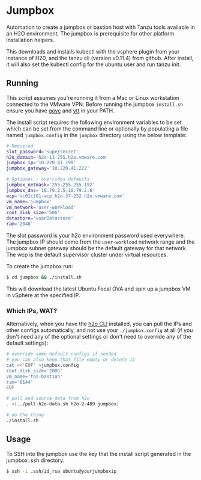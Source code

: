 # Jumpbox
Automation to create a jumpbox or bastion host with Tanzu tools available in an H2O environment. 
The jumpbox is prerequisite for other platform installation helpers.

This downloads and installs kubectl with the vsphere plugin from your instance of H20, and
the tanzu cli (version v0.11.4) from github. After install, it will also set
the kubectl config for the ubuntu user and run tanzu init.

## Running
This script assumes you're running it from a Mac or Linux workstation connected to the VMware VPN.
Before running the jumpbox `install.sh` ensure you have [govc] and [ytt] in your PATH.

The install script requires the following environment variables to be set
which can be set from the command line or optionally by populating a file named `jumpbox.config`
in the `jumpbox` directory using the below template:

[govc]: https://github.com/vmware/govmomi/releases
[ytt]: https://github.com/vmware-tanzu/carvel-ytt/releases

```bash
# Required
slot_password='supersecret'
h2o_domain='h2o-11-255.h2o.vmware.com'
jumpbox_ip='10.220.41.199'
jumpbox_gateway='10.220.41.222'

# Optional - overrides defaults
jumpbox_netmask='255.255.255.192'
jumpbox_dns='10.79.2.5,10.79.2.6'
wcp='vc01cl01-wcp.h2o-37-252.h2o.vmware.com'
vm_name='jumpbox'
vm_network='user-workload'
root_disk_size='50G'
datastore='vsanDatastore'
ram='2048'
```

The slot password is your h2o environment password used everywhere. The jumpbox
IP should come from the `user-workload` network range and the jumpbox subnet
gateway should be the default gateway for that network. The wcp is the default 
supervisor cluster under virtual resources.

To create the jumpbox run:

```bash
$ cd jumpbox && ./install.sh
```

This will download the latest Ubuntu Focal OVA and spin up a jumpbox VM in vSphere
at the specified IP.

### Which IPs, WAT?

Alternatively, when you have the [h2o CLI] installed, you can pull the IPs
and other configs automatically, and not use your `./jumpbox.config` at all (if
you don't need any of the optional settings or don't need to override any of
the default settings):

```bash
# override some default configs if needed
# you can also keep that file empty or delete it
cat <<'EOF' >jumpbox.config
root_disk_size='200G'
vm_name='tas-bastion'
ram='6144'
EOF

# pull and source data from h2o
. <(../pull-h2o-data.sh h2o-2-489 jumpbox)

# do the thing
./install.sh
```

[h2o CLI]: https://build-artifactory.eng.vmware.com/artifactory/h2o-local/cli/2.0.0/linux/h2o


## Usage

To SSH into the jumpbox use the key that the install script generated in the jumpbox .ssh directory.

```bash
$ ssh -i .ssh/id_rsa ubuntu@yourjumpboxip
```
